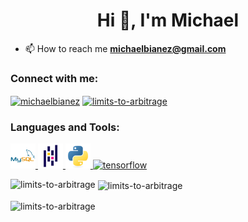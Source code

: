 <h1 align="center">Hi 👋, I'm Michael</h1>

- 📫 How to reach me **michaelbianez@gmail.com**

<h3 align="left">Connect with me:</h3>
<p align="left">
<a href="https://linkedin.com/in/michaelbianez" target="blank"><img align="center" src="https://raw.githubusercontent.com/rahuldkjain/github-profile-readme-generator/master/src/images/icons/Social/linked-in-alt.svg" alt="michaelbianez" height="30" width="40" /></a>
<a href="https://kaggle.com/limits-to-arbitrage" target="blank"><img align="center" src="https://raw.githubusercontent.com/rahuldkjain/github-profile-readme-generator/master/src/images/icons/Social/kaggle.svg" alt="limits-to-arbitrage" height="30" width="40" /></a>
</p>

<h3 align="left">Languages and Tools:</h3>
<p align="left"> <a href="https://www.mysql.com/" target="_blank" rel="noreferrer"> <img src="https://raw.githubusercontent.com/devicons/devicon/master/icons/mysql/mysql-original-wordmark.svg" alt="mysql" width="40" height="40"/> </a> <a href="https://pandas.pydata.org/" target="_blank" rel="noreferrer"> <img src="https://raw.githubusercontent.com/devicons/devicon/2ae2a900d2f041da66e950e4d48052658d850630/icons/pandas/pandas-original.svg" alt="pandas" width="40" height="40"/> </a> <a href="https://www.python.org" target="_blank" rel="noreferrer"> <img src="https://raw.githubusercontent.com/devicons/devicon/master/icons/python/python-original.svg" alt="python" width="40" height="40"/> </a> <a href="https://www.tensorflow.org" target="_blank" rel="noreferrer"> <img src="https://www.vectorlogo.zone/logos/tensorflow/tensorflow-icon.svg" alt="tensorflow" width="40" height="40"/> </a> </p>

<p><img align="left" src="https://github-readme-stats.vercel.app/api/top-langs?username=limits-to-arbitrage&show_icons=true&locale=en&layout=compact" alt="limits-to-arbitrage" /></p>

<p>&nbsp;<img align="center" src="https://github-readme-stats.vercel.app/api?username=limits-to-arbitrage&show_icons=true&locale=en" alt="limits-to-arbitrage" /></p>

<p><img align="center" src="https://github-readme-streak-stats.herokuapp.com/?user=limits-to-arbitrage&" alt="limits-to-arbitrage" /></p>
